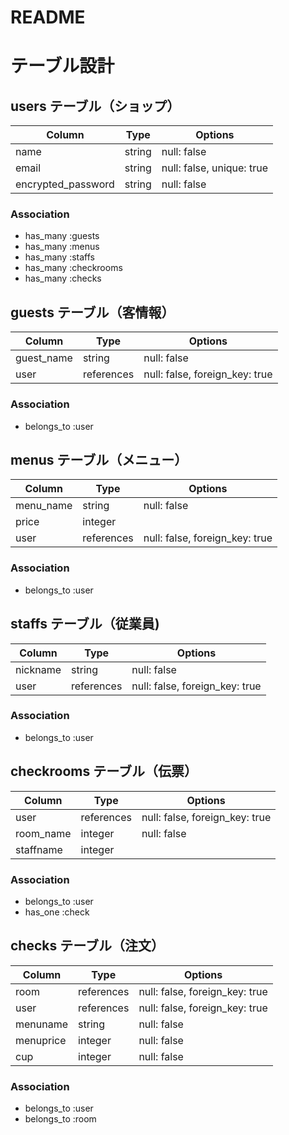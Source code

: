 # README

# テーブル設計

## users テーブル（ショップ）

| Column             | Type   | Options                   |
| ------------------ | ------ | ------------------------- |
| name               | string | null: false               |
| email              | string | null: false, unique: true |
| encrypted_password | string | null: false               |

### Association
* has_many :guests
* has_many :menus
* has_many :staffs
* has_many :checkrooms
* has_many :checks

## guests テーブル（客情報）

| Column        | Type       | Options                        |
| ------------- | ---------- | -------------------------------|
| guest_name    | string     | null: false                    |
| user          | references | null: false, foreign_key: true |

### Association
* belongs_to :user

## menus テーブル（メニュー）

| Column    | Type         | Options                        |
| ----------| ------------ | ------------------------------ |
| menu_name | string       | null: false                    |
| price     | integer      |                                |
| user      | references   | null: false, foreign_key: true |

### Association
* belongs_to :user

## staffs テーブル（従業員)

| Column    | Type         | Options                        |
| ----------| ------------ | ------------------------------ |
| nickname  | string       | null: false                    |
| user      | references   | null: false, foreign_key: true |

### Association
* belongs_to :user

## checkrooms テーブル（伝票）

| Column     | Type       | Options                        |
| -----------|------------|--------------------------------|
| user       | references | null: false, foreign_key: true |
| room_name  | integer    | null: false                    |
| staffname  | integer    |                                |

### Association
* belongs_to :user
* has_one :check

## checks テーブル（注文）

| Column      | Type       | Options                        |
| ------------| ---------- | -------------------------------|
| room        | references | null: false, foreign_key: true |
| user        | references | null: false, foreign_key: true |
| menuname    | string     | null: false                    |
| menuprice   | integer    | null: false                    |
| cup         | integer    | null: false                    |

### Association
* belongs_to :user
* belongs_to :room


